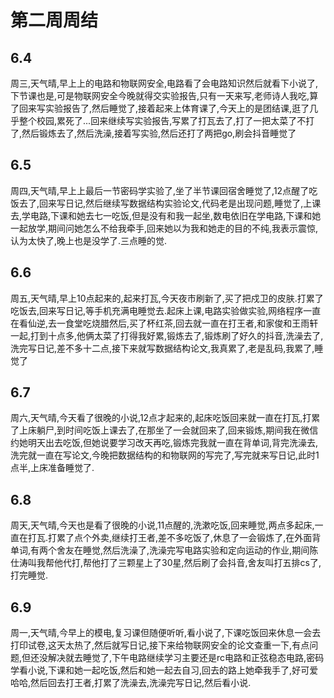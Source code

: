 # 第二周周结

## 6.4
  周三,天气晴,早上上的电路和物联网安全,电路看了会电路知识然后就看下小说了,下节课也是,可是物联网安全今晚就得交实验报告,只有一天来写,老师诗人我吃,算了回来写实验报告了,然后睡觉了,接着起来上体育课了,今天上的是团结课,逛了几乎整个校园,累死了...回来继续写实验报告,写累了打瓦去了,打了一把太菜了不打了,然后锻炼去了,然后洗澡,接着写实验,然后还打了两把go,刷会抖音睡觉了
## 6.5 
  周四,天气晴,早上上最后一节密码学实验了,坐了半节课回宿舍睡觉了,12点醒了吃饭去了,回来写日记,然后继续写数据结构实验论文,代码老是出现问题,睡觉了,上课去,学电路,下课和她去七一吃饭,但是没有和我一起坐,数电依旧在学电路,下课和她一起放学,期间问她怎么不给我牵手,回来她以为我和她走的目的不纯,我表示震惊,认为太快了,晚上也是没学了.三点睡的觉.
## 6.6
  周五,天气晴,早上10点起来的,起来打瓦,今天夜市刷新了,买了把戍卫的皮肤.打累了吃饭去,回来写日记,等手机充满电睡觉去.起床上课,电路实验做实验,网络程序一直在看仙逆,去一食堂吃烧腊然后,买了杯红茶,回去就一直在打王者,和家俊和王雨轩一起,打到十点多,他俩太菜了打得我好累,锻炼去了,锻炼刷了好久的抖音,洗澡去了,洗完写日记,差不多十二点,接下来就写数据结构论文,我真累了,老是乱码,我累了,睡觉了 
## 6.7 
  周六,天气晴,今天看了很晚的小说,12点才起来的,起床吃饭回来就一直在打瓦,打累了上床躺尸,到时间吃饭上课去了,在那坐了一会就回来了,回来锻炼,期间我在微信约她明天出去吃饭,但她说要学习改天再吃,锻炼完我就一直在背单词,背完洗澡去,洗完就一直在写论文,今晚把数据结构的和物联网的写完了,写完就来写日记,此时1点半,上床准备睡觉了.
## 6.8
  周天,天气晴,今天也是看了很晚的小说,11点醒的,洗漱吃饭,回来睡觉,两点多起床,一直在打瓦.打累了点个外卖,继续打王者,差不多吃饭了,休息了一会锻炼了,在外面背单词,有两个舍友在睡觉,然后洗澡了,洗澡完写电路实验和定向运动的作业,期间陈仕涛叫我帮他代打,帮他打了三颗星上了30星,然后刷了会抖音,舍友叫打五排cs了,打完睡觉.
## 6.9
  周一,天气晴,今早上的模电,复习课但随便听听,看小说了,下课吃饭回来休息一会去打印试卷,这天太热了,然后就写日记,接下来给物联网安全的论文查重一下,有点问题,但还没解决就去睡觉了,下午电路继续学习主要还是rc电路和正弦稳态电路,密码学看小说,下课和她一起吃饭,然后和她一起去自习,回去的路上她牵我手了,好可爱哈哈,然后回去打王者,打累了洗澡去,洗澡完写日记,然后看小说.